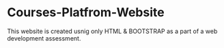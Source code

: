 # Courses-Platfrom-Website
This website is created usnig only HTML &amp; BOOTSTRAP as a part of a web development assessment.
